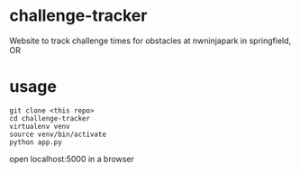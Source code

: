 # challenge-tracker
Website to track challenge times for obstacles at nwninjapark in springfield, OR

# usage
```
git clone <this repo>
cd challenge-tracker
virtualenv venv
source venv/bin/activate
python app.py
``` 
open localhost:5000 in a browser
